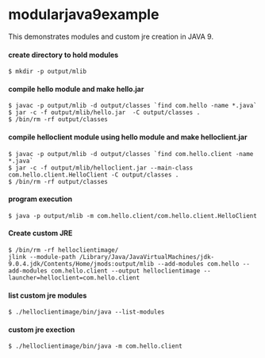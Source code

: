 # modularjava9example

This demonstrates modules and custom jre creation in JAVA 9.

#### create directory to hold modules
````
$ mkdir -p output/mlib
````

#### compile hello module and make hello.jar
```
$ javac -p output/mlib -d output/classes `find com.hello -name *.java`
$ jar -c -f output/mlib/hello.jar  -C output/classes .
$ /bin/rm -rf output/classes

````

#### compile helloclient module using hello module and make helloclient.jar
```
$ javac -p output/mlib -d output/classes `find com.hello.client -name *.java`
$ jar -c -f output/mlib/helloclient.jar --main-class com.hello.client.HelloClient -C output/classes .
$ /bin/rm -rf output/classes
```


#### program execution
```
$ java -p output/mlib -m com.hello.client/com.hello.client.HelloClient
```


#### Create custom JRE
```
$ /bin/rm -rf helloclientimage/
jlink --module-path /Library/Java/JavaVirtualMachines/jdk-9.0.4.jdk/Contents/Home/jmods:output/mlib --add-modules com.hello --add-modules com.hello.client --output helloclientimage --launcher=helloclient=com.hello.client
```
#### list custom jre modules 
```
$ ./helloclientimage/bin/java --list-modules
```

#### custom jre exection
```
$ ./helloclientimage/bin/java -m com.hello.client

```

